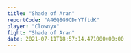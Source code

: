 ```yaml
---
title: "Shade of Aran"
reportCode: "A46Q8G9CDrYTftdK"
player: "Clownyx"
fight: "Shade of Aran"
date: 2021-07-11T18:57:14.471000+00:00
---
```

